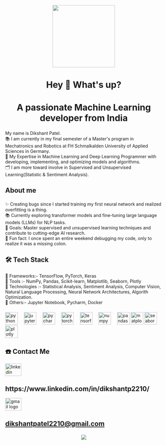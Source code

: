<div align="center">
  <img height="200" src="https://camo.githubusercontent.com/2f3fe23732783ac14bd97dd3228be8c56fc07f488e243808e2003013f1a6d58f/68747470733a2f2f6d69726f2e6d656469756d2e636f6d2f6d61782f3732302f302a37513379765349765f7430696f4a2d5a2e676966"  />
</div>

###

<h1 align="center">Hey 👋 What's up?</h1>

###


<h1 align="center">A passionate Machine Learning developer from India</h1>

###
<p align="left">My name is  Dikshant Patel. <br>📚  I am currently in my final semester of a Master's program in Mechatronics and Robotics at FH Schmalkalden University of Applied Sciences in Germany. <br>🥷   My Expertise in  Machine Learning and Deep Learning Programmer with developing, implementing, and optimizing models and algorithms. <br>🗂️ I am more toward involve in Supervised and Unsupervised Learning(Statistic & Sentiment Analysis).</p>

###

<h2 align="left">About me</h2>

###

<p align="left">✨ Creating bugs since I started training my first neural network and realized overfitting is a thing.<br>📚 Currently exploring transformer models and fine-tuning large language models (LLMs) for NLP tasks.<br>🎯 Goals: Master supervised and unsupervised learning techniques and contribute to cutting-edge AI research.<br>🎲 Fun fact: I once spent an entire weekend debugging my code, only to realize it was a missing colon.</p>

###

<h2 align="left">🛠️ Tech Stack</h2>

###

<p align="left">📌 Frameworks:-   TensorFlow, PyTorch, Keras<br>📌 Tools :-    NumPy, Pandas, Scikit-learn, Matplotlib, Seaborn, Plotly<br>📌	Technologies :- Statistical Analysis,  Sentiment  Analysis, Computer Vision, Natural Language Processing, Neural Network 
     Architectures, Algorith Optimization. <br>📌 Others:- Jupyter Notebook, Pycharm, Docker</p>

###

<div align="left">
  <img src="https://cdn.jsdelivr.net/gh/devicons/devicon/icons/python/python-original.svg" height="40" alt="python logo"  />
  <img width="12" />
  <img src="https://cdn.jsdelivr.net/gh/devicons/devicon/icons/jupyter/jupyter-original.svg" height="40" alt="jupyter logo"  />
  <img width="12" />
  <img src="https://cdn.jsdelivr.net/gh/devicons/devicon/icons/pycharm/pycharm-original.svg" height="40" alt="pycharm logo"  />
  <img width="12" />
  <img src="https://cdn.jsdelivr.net/gh/devicons/devicon/icons/pytorch/pytorch-original.svg" height="40" alt="pytorch logo"  />
  <img width="12" />
  <img src="https://cdn.jsdelivr.net/gh/devicons/devicon/icons/tensorflow/tensorflow-original.svg" height="40" alt="tensorflow logo"  />
  <img width="12" />
  <img src="https://cdn.jsdelivr.net/gh/devicons/devicon/icons/numpy/numpy-original.svg" height="40" alt="numpy logo"  />
  <img width="12" />
  <img src="https://cdn.jsdelivr.net/gh/devicons/devicon/icons/pandas/pandas-original.svg" height="40" alt="pandas logo"  />
  <img src="https://upload.wikimedia.org/wikipedia/commons/8/84/Matplotlib_icon.svg" height="40" alt="matplotlib logo"  />
  <img src="https://seaborn.pydata.org/_images/logo-mark-lightbg.svg" height="40" alt="seaborn logo"  />
  <img src="https://getlogovector.com/wp-content/uploads/2020/09/plotly-logo-vector.png" height="40" alt="plotly logo"  />
</div>

###
<h2 align="left">☎️ Contact Me </h2>

<div align="left">
  <img src="https://raw.githubusercontent.com/maurodesouza/profile-readme-generator/master/src/assets/icons/social/linkedin/default.svg" width="52" height="40" alt="linkedin logo"  />
  <h2 align="left">https://www.linkedin.com/in/dikshantp2210/</h2>
  <a href="mailto:dikshantpatel2210@gmail.com">
  <img src="https://raw.githubusercontent.com/maurodesouza/profile-readme-generator/master/src/assets/icons/social/gmail/default.svg" width="52" height="40" alt="gmail logo" />
  <h2 align="left">dikshantpatel2210@gmail.com</h2>
</a>


###

<div align="center">
  <img src="https://profile-counter.glitch.me/DikshantPatel2210/count.svg?"  />
</div>

###
